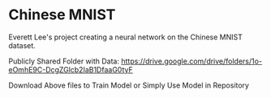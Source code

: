 # Chinese MNIST
Everett Lee's project creating a neural network on the Chinese MNIST dataset.



Publicly Shared Folder with Data:
https://drive.google.com/drive/folders/1o-eOmhE9C-DcgZGlcb2IaB1DfaaG0tyF

Download Above files to Train Model or Simply Use Model in Repository